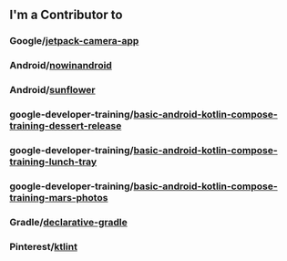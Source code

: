 ## I'm a Contributor to
### Google/[jetpack-camera-app](https://github.com/google/jetpack-camera-app)
### Android/[nowinandroid](https://github.com/android/nowinandroid)
### Android/[sunflower](https://github.com/android/sunflower)
### google-developer-training/[basic-android-kotlin-compose-training-dessert-release](https://github.com/google-developer-training/basic-android-kotlin-compose-training-dessert-release)
### google-developer-training/[basic-android-kotlin-compose-training-lunch-tray](https://github.com/google-developer-training/basic-android-kotlin-compose-training-lunch-tray)
### google-developer-training/[basic-android-kotlin-compose-training-mars-photos](https://github.com/google-developer-training/basic-android-kotlin-compose-training-mars-photos)
### Gradle/[declarative-gradle](https://github.com/gradle/declarative-gradle)
### Pinterest/[ktlint](https://github.com/pinterest/ktlint)


<!--
**Jaehwa-Noh/Jaehwa-Noh** is a ✨ _special_ ✨ repository because its `README.md` (this file) appears on your GitHub profile.

Here are some ideas to get you started:

- 🔭 I’m currently working on ...
- 🌱 I’m currently learning ...
- 👯 I’m looking to collaborate on ...
- 🤔 I’m looking for help with ...
- 💬 Ask me about ...
- 📫 How to reach me: ...
- 😄 Pronouns: ...
- ⚡ Fun fact: ...
-->
